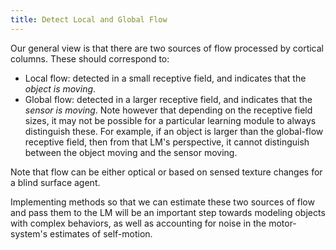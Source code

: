 ```yaml
---
title: Detect Local and Global Flow
---
```


Our general view is that there are two sources of flow processed by cortical columns. These should correspond to:
- Local flow: detected in a small receptive field, and indicates that the *object is moving*.
- Global flow: detected in a larger receptive field, and indicates that the *sensor is moving*.
Note however that depending on the receptive field sizes, it may not be possible for a particular learning module to always distinguish these. For example, if an object is larger than the global-flow receptive field, then from that LM's perspective, it cannot distinguish between the object moving and the sensor moving.

Note that flow can be either optical or based on sensed texture changes for a blind surface agent.

Implementing methods so that we can estimate these two sources of flow and pass them to the LM will be an important step towards modeling objects with complex behaviors, as well as accounting for noise in the motor-system's estimates of self-motion.